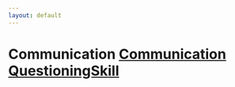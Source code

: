 ```yaml
---
layout: default
---
```


# Communication  [Communication](./Communication/)   [QuestioningSkill](./QuestioningSkill/)  
